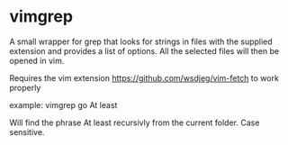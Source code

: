 # vimgrep
A small wrapper for grep that looks for strings in files with the supplied extension
and provides a list of options. All the selected files will then be opened in vim.

Requires the vim extension https://github.com/wsdjeg/vim-fetch to work properly

example: vimgrep go At least

Will find the phrase At least recursivly from the current folder. Case sensitive.
